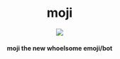 <div align="center">
 <h1>moji</h1>
 <img src="https://user-images.githubusercontent.com/75433579/110415389-c5942180-805f-11eb-8488-5aa3eaa5761c.png"/>
 <h4>moji the new whoelsome emoji/bot</h4>
</div>

